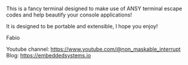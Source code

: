 This is a fancy terminal designed to make use of ANSY terminal escape codes and help beautify your
console applications!

It is designed to be portable and extensible, I hope you enjoy!

Fabio

Youtube channel: https://www.youtube.com/@non_maskable_interrupt
Blog: https://embeddedsystems.io

